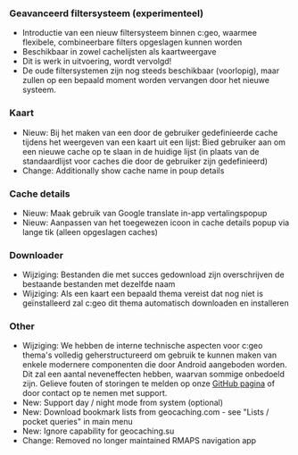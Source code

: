 ### Geavanceerd filtersysteem (experimenteel)
- Introductie van een nieuw filtersysteem binnen c:geo, waarmee flexibele, combineerbare filters opgeslagen kunnen worden
- Beschikbaar in zowel cachelijsten als kaartweergave
- Dit is werk in uitvoering, wordt vervolgd!
- De oude filtersystemen zijn nog steeds beschikbaar (voorlopig), maar zullen op een bepaald moment worden vervangen door het nieuwe systeem.

### Kaart
- Nieuw: Bij het maken van een door de gebruiker gedefinieerde cache tijdens het weergeven van een kaart uit een lijst: Bied gebruiker aan om een nieuwe cache op te slaan in de huidige lijst (in plaats van de standaardlijst voor caches die door de gebruiker zijn gedefinieerd)
- Change: Additionally show cache name in poup details

### Cache details
- Nieuw: Maak gebruik van Google translate in-app vertalingspopup
- Nieuw: Aanpassen van het toegewezen icoon in cache details popup via lange tik (alleen opgeslagen caches)

### Downloader
- Wijziging: Bestanden die met succes gedownload zijn overschrijven de bestaande bestanden met dezelfde naam
- Wijziging: Als een kaart een bepaald thema vereist dat nog niet is geïnstalleerd zal c:geo dit thema automatisch downloaden en installeren

### Other
- Wijziging: We hebben de interne technische aspecten voor c:geo thema's volledig geherstructureerd om gebruik te kunnen maken van enkele modernere componenten die door Android aangeboden worden. Dit zal een aantal neveneffecten hebben, waarvan sommige onbedoeld zijn. Gelieve fouten of storingen te melden op onze [GitHub pagina](https://www.github.com/cgeo/cgeo/issues) of door contact op te nemen met support.
- New: Support day / night mode from system (optional)
- New: Download bookmark lists from geocaching.com - see "Lists / pocket queries" in main menu
- New: Ignore capability for geocaching.su
- Change: Removed no longer maintained RMAPS navigation app
